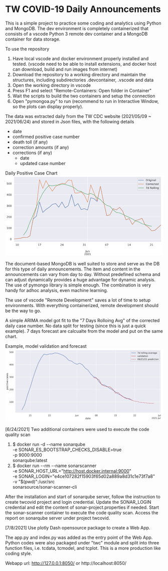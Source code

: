 # TW COVID-19 Daily Announcements

This is a simple project to practice some coding and analytics using Python and MongoDB. The dev environment is completely containerized that consists of a vscode Python 3 remote dev container and a MongoDB container for data storage.

To use the repository
1. Have local vscode and docker environment properly installed and tested. (vscode need to be able to install extensions, and docker host can download, build and run images from internet)
2. Download the repository to a working directory and maintain the structures, including subdirectories .devcontainer, .vscode and data
3. Open the working directory in vscode
4. Press F1 and select "Remote-Containers: Open folder in Container"
5. Wait the scripts to build the two containers and setup the connection
6. Open "pymongoa.py" to run (recommend to run in Interactive Window, so the plots can display properly).

The data was extracted daily from the TW CDC website (2021/05/09 ~ 2021/06/24) and stored in Json files, with the following details 
- date
- confirmed positive case number
- death toll (if any)
- correction amounts (if any)
- corrections (if any)
    - date
    - updated case number

Daily Positive Case Chart
![case chart](./png/positiveCase.png) 

The document-based MongoDB is well suited to store and serve as the DB for this type of daily announcements. The item and content in the announcements can vary from day to day. Without predefined schema and can adjust dynamically provides a huge advantage for dynamic analysis. The use of pymongo library is simple enough. The combination is very handy for adhoc analysis, even machine learning.

The use of vscode "Remote Development" saves a lot of time to setup environments. With everything containerized, remote development should be the way to go.

A simple ARIMA model got fit to the "7 Days Rolloing Avg" of the corrected daily case number. No data split for testing (since this is just a quick example). 7 days forecast are calcualte from the model and put on the same chart. 

Example, model validation and forecast
![sum chart](./png/sumChart.png) 

[6/24/2021] Two additional containers were used to execute the code quality scan
1. $ docker run -d --name sonarqube \
     -e SONAR_ES_BOOTSTRAP_CHECKS_DISABLE=true \
     -p 9000:9000 \
     sonarqube:latest
2. $ docker run --rm --name sonarscanner \
    -e SONAR_HOST_URL="http://host.docker.internal:9000" \
    -e SONAR_LOGIN="e4ce107282f15903f65d02a889a8d31c1e73f7a8" \
    -v "$(pwd)":/usr/src \
    sonarsource/sonar-scanner-cli

After the installation and start of sonarqube server, follow the instruction to create twcovid project and login credential. Update the SONAR_LOGIN credential and edit the content of sonar-project.properties if needed. Start the sonar-scanner container to execute the code quality scan. Access the report on sonarqube server under project twcovid.

[7/8/2021] Use plotly Dash opensource package to create a Web App. 

The app.py and index.py was added as the entry point of the Web App. Python codes were also packaged under "twc" module and split into three function files, i.e. tcdata, tcmodel, and tcplot. This is a more production like coding style.

Webapp url: http://127.0.0.1:8050/ or http://localhost:8050/
